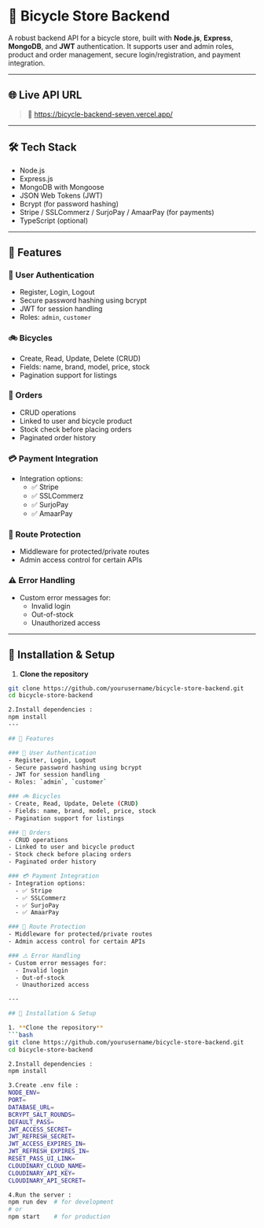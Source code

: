 # 🚴 Bicycle Store Backend

A robust backend API for a bicycle store, built with **Node.js**, **Express**, **MongoDB**, and **JWT** authentication. It supports user and admin roles, 
product and order management, secure login/registration, and payment integration.

---

## 🌐 Live API URL

> 🔗 https://bicycle-backend-seven.vercel.app/
---

## 🛠️ Tech Stack

- Node.js
- Express.js
- MongoDB with Mongoose
- JSON Web Tokens (JWT)
- Bcrypt (for password hashing)
- Stripe / SSLCommerz / SurjoPay / AmaarPay (for payments)
- TypeScript (optional)


---

## 📌 Features

### 👥 User Authentication
- Register, Login, Logout
- Secure password hashing using bcrypt
- JWT for session handling
- Roles: `admin`, `customer`

### 🚲 Bicycles
- Create, Read, Update, Delete (CRUD)
- Fields: name, brand, model, price, stock
- Pagination support for listings

### 🧾 Orders
- CRUD operations
- Linked to user and bicycle product
- Stock check before placing orders
- Paginated order history

### 💳 Payment Integration
- Integration options:
  - ✅ Stripe
  - ✅ SSLCommerz
  - ✅ SurjoPay
  - ✅ AmaarPay

### 🔐 Route Protection
- Middleware for protected/private routes
- Admin access control for certain APIs

### ⚠️ Error Handling
- Custom error messages for:
  - Invalid login
  - Out-of-stock
  - Unauthorized access

---

## 🧪 Installation & Setup

1. **Clone the repository**
```bash
git clone https://github.com/yourusername/bicycle-store-backend.git
cd bicycle-store-backend

2.Install dependencies :
npm install
---

## 📌 Features

### 👥 User Authentication
- Register, Login, Logout
- Secure password hashing using bcrypt
- JWT for session handling
- Roles: `admin`, `customer`

### 🚲 Bicycles
- Create, Read, Update, Delete (CRUD)
- Fields: name, brand, model, price, stock
- Pagination support for listings

### 🧾 Orders
- CRUD operations
- Linked to user and bicycle product
- Stock check before placing orders
- Paginated order history

### 💳 Payment Integration
- Integration options:
  - ✅ Stripe
  - ✅ SSLCommerz
  - ✅ SurjoPay
  - ✅ AmaarPay

### 🔐 Route Protection
- Middleware for protected/private routes
- Admin access control for certain APIs

### ⚠️ Error Handling
- Custom error messages for:
  - Invalid login
  - Out-of-stock
  - Unauthorized access

---

## 🧪 Installation & Setup

1. **Clone the repository**
```bash
git clone https://github.com/yourusername/bicycle-store-backend.git
cd bicycle-store-backend

2.Install dependencies :
npm install

3.Create .env file :
NODE_ENV=
PORT=
DATABASE_URL=
BCRYPT_SALT_ROUNDS=
DEFAULT_PASS=
JWT_ACCESS_SECRET=
JWT_REFRESH_SECRET=
JWT_ACCESS_EXPIRES_IN=
JWT_REFRESH_EXPIRES_IN=
RESET_PASS_UI_LINK=
CLOUDINARY_CLOUD_NAME=
CLOUDINARY_API_KEY=
CLOUDINARY_API_SECRET=

4.Run the server :
npm run dev  # for development
# or
npm start    # for production


